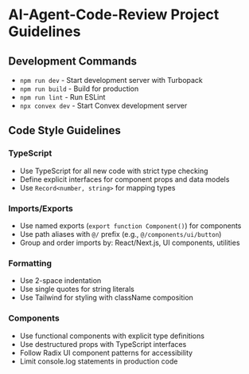 # AI-Agent-Code-Review Project Guidelines

## Development Commands
- `npm run dev` - Start development server with Turbopack
- `npm run build` - Build for production
- `npm run lint` - Run ESLint
- `npx convex dev` - Start Convex development server

## Code Style Guidelines

### TypeScript
- Use TypeScript for all new code with strict type checking
- Define explicit interfaces for component props and data models
- Use `Record<number, string>` for mapping types

### Imports/Exports
- Use named exports (`export function Component()`) for components
- Use path aliases with `@/` prefix (e.g., `@/components/ui/button`)
- Group and order imports by: React/Next.js, UI components, utilities

### Formatting
- Use 2-space indentation
- Use single quotes for string literals
- Use Tailwind for styling with className composition

### Components
- Use functional components with explicit type definitions
- Use destructured props with TypeScript interfaces
- Follow Radix UI component patterns for accessibility
- Limit console.log statements in production code